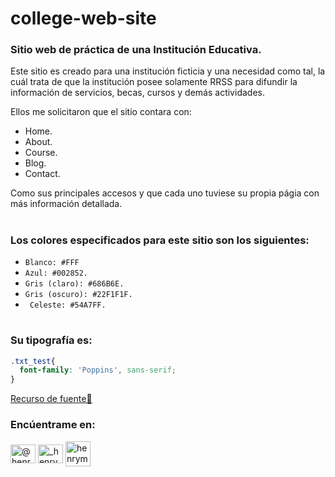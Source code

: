 # college-web-site
### Sitio web de práctica de una Institución Educativa.


Este sitio es creado para una institución ficticia y una necesidad como tal, la cuál trata de que la institución posee solamente RRSS para difundir la información de servicios, becas, cursos y demás actividades.

Ellos me solicitaron que el sitio contara con:
 - Home.
 - About.
 - Course.
 - Blog.
 - Contact.

Como sus principales accesos y que cada uno tuviese su propia págia con más información detallada.

#

### Los colores especificados para este sitio son los siguientes:
- ```Blanco: #FFF```
- ```Azul: #002852.```
- ```Gris (claro): #686B6E.```
- ```Gris (oscuro): #22F1F1F.```
- ``` Celeste: #54A7FF.```

#

### Su tipografía es:
```css
.txt_test{
  font-family: 'Poppins', sans-serif;
}
```
[Recurso de fuente🔗](https://fonts.google.com/specimen/Poppins?query=popp)

### Encúentrame en:
<p align="left">
<a href="https://twitter.com/@henry_jr_1" target="_blank"><img align="center" src="https://cdn.jsdelivr.net/npm/simple-icons@3.0.1/icons/twitter.svg"  alt="@henry_jr_1" height="30" width="40" /></a>
<a href="https://instagram.com/_henry.jr" target="_blank"><img align="center" src="https://cdn.jsdelivr.net/npm/simple-icons@3.0.1/icons/instagram.svg" alt="_henry.jr" height="30" width="40" /></a>
<a href="https://www.behance.net/henrymatarrita" target="_blank"><img align="center" src="https://cdn-icons-png.flaticon.com/512/48/48975.png" alt="henrymatarrita" height="40" width="40" /></a>
</p>
